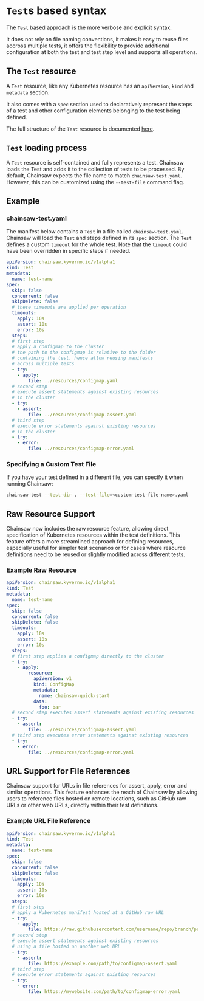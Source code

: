 # `Test`s based syntax

The `Test` based approach is the more verbose and explicit syntax.

It does not rely on file naming conventions, it makes it easy to reuse files accross multiple tests, it offers the flexibility to provide additional configuration at both the test and test step level and supports all operations.

## The `Test` resource

A `Test` resource, like any Kubernetes resource has an `apiVersion`, `kind` and `metadata` section.

It also comes with a `spec` section used to declaratively represent the steps of a test and other configuration elements belonging to the test being defined.

The full structure of the `Test` resource is documented [here](../apis/chainsaw.v1alpha1.md#chainsaw-kyverno-io-v1alpha1-Test).

## `Test` loading process

A `Test` resource is self-contained and fully represents a test. Chainsaw loads the Test and adds it to the collection of tests to be processed. By default, Chainsaw expects the file name to match `chainsaw-test.yaml`. However, this can be customized using the `--test-file` command flag.

## Example

### chainsaw-test.yaml

The manifest below contains a `Test` in a file called `chainsaw-test.yaml`.
Chainsaw will load the `Test` and steps defined in its `spec` section.
The `Test` defines a custom `timeout` for the whole test.
Note that the `timeout` could have been overridden in specific steps if needed.

```yaml
apiVersion: chainsaw.kyverno.io/v1alpha1
kind: Test
metadata:
  name: test-name
spec:
  skip: false
  concurrent: false
  skipDelete: false
  # these timeouts are applied per operation
  timeouts:
    apply: 10s
    assert: 10s
    error: 10s
  steps:
  # first step
  # apply a configmap to the cluster
  # the path to the configmap is relative to the folder
  # containing the test, hence allow reusing manifests
  # across multiple tests
  - try:
    - apply:
        file: ../resources/configmap.yaml
  # second step
  # execute assert statements against existing resources
  # in the cluster
  - try:
    - assert:
        file: ../resources/configmap-assert.yaml
  # third step
  # execute error statements against existing resources
  # in the cluster
  - try:
    - error:
        file: ../resources/configmap-error.yaml
```

### Specifying a Custom Test File

If you have your test defined in a different file, you can specify it when running Chainsaw:

```bash
chainsaw test --test-dir . --test-file=<custom-test-file-name>.yaml
```

## Raw Resource Support

Chainsaw now includes the raw resource feature, allowing direct specification of Kubernetes resources within the test definitions. This feature offers a more streamlined approach for defining resources, especially useful for simpler test scenarios or for cases where resource definitions need to be reused or slightly modified across different tests.

### Example Raw Resource

```yaml
apiVersion: chainsaw.kyverno.io/v1alpha1
kind: Test
metadata:
  name: test-name
spec:
  skip: false
  concurrent: false
  skipDelete: false
  timeouts:
    apply: 10s
    assert: 10s
    error: 10s
  steps:
  # first step applies a configmap directly to the cluster
  - try:
    - apply:
        resource:
          apiVersion: v1
          kind: ConfigMap
          metadata:
            name: chainsaw-quick-start
          data:
            foo: bar
  # second step executes assert statements against existing resources
  - try:
    - assert:
        file: ../resources/configmap-assert.yaml
  # third step executes error statements against existing resources
  - try:
    - error:
        file: ../resources/configmap-error.yaml
```
## URL Support for File References

Chainsaw support for URLs in file references for assert, apply, error and similar operations. This feature enhances the reach of Chainsaw by allowing users to reference files hosted on remote locations, such as GitHub raw URLs or other web URLs, directly within their test definitions.

### Example URL File Reference

```yaml
apiVersion: chainsaw.kyverno.io/v1alpha1
kind: Test
metadata:
  name: test-name
spec:
  skip: false
  concurrent: false
  skipDelete: false
  timeouts:
    apply: 10s
    assert: 10s
    error: 10s
  steps:
  # first step
  # apply a Kubernetes manifest hosted at a GitHub raw URL
  - try:
    - apply:
        file: https://raw.githubusercontent.com/username/repo/branch/path/to/configmap.yaml
  # second step
  # execute assert statements against existing resources
  # using a file hosted on another web URL
  - try:
    - assert:
        file: https://example.com/path/to/configmap-assert.yaml
  # third step
  # execute error statements against existing resources
  - try:
    - error:
        file: https://mywebsite.com/path/to/configmap-error.yaml
```
